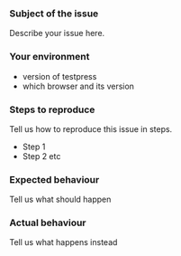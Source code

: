 ### Subject of the issue
Describe your issue here.

### Your environment
* version of testpress
* which browser and its version

### Steps to reproduce
Tell us how to reproduce this issue in steps.
* Step 1
* Step 2 etc

### Expected behaviour
Tell us what should happen

### Actual behaviour
Tell us what happens instead
